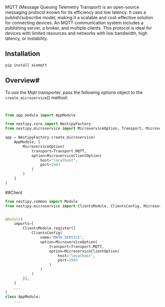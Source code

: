 MQTT (Message Queuing Telemetry Transport) is an open-source messaging protocol known for its efficiency and low latency. It uses a publish/subscribe model, making it a scalable and cost-effective solution for connecting devices. An MQTT communication system includes a publishing server, a broker, and multiple clients. This protocol is ideal for devices with limited resources and networks with low bandwidth, high latency, or instability.
## Installation

```bash
pip install aiomqtt
```

## Overview#
To use the Mqtt transporter, pass the following options object to the `create_microservice`() method:

```python


from app_module import AppModule

from nestipy.core import NestipyFactory
from nestipy.microservice import MicroserviceOption, Transport, MicroserviceClientOption

app = NestipyFactory.create_microservice(
    AppModule, [
        MicroserviceOption(
            transport=Transport.MQTT,
            option=MicroserviceClientOption(
                host="localhost",
                port=1883
            )
        )
    ]
)
```

##Client

```python
from nestipy.common import Module
from nestipy.microservice import ClientsModule, ClientsConfig, MicroserviceClientOption, MicroserviceOption, Transport


@Module(
    imports=[
        ClientsModule.register([
            ClientsConfig(
                name="MATH_SERVICE",
                option=MicroserviceOption(
                    transport=Transport.MQTT,
                    option=MicroserviceClientOption(
                        host="localhost",
                        port=1883
                    )
                )
            )
        ]),
    ]
    ...
)
class AppModule:
    ...
```

